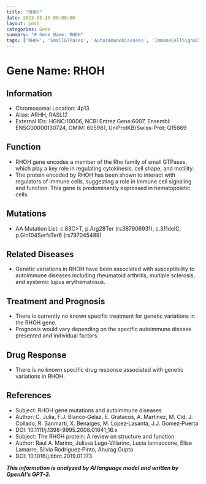 ```yaml
---
title: "RHOH"
date: 2023-05-15 00:00:00
layout: post
categories: Gene
summary: "# Gene Name: RHOH"
tags: ['RHOH', 'SmallGTPases', 'AutoimmuneDiseases', 'ImmuneCellSignaling', 'GeneticVariations', 'Prognosis', 'NoKnownTreatment', 'NoKnownDrugResponse']
---
```


# Gene Name: RHOH
## Information
- Chromosomal Location: 4p13
- Alias: ARHH, RASL12
- External IDs: HGNC:10006, NCBI Entrez Gene:6007, Ensembl: ENSG00000130724, OMIM: 605981, UniProtKB/Swiss-Prot: Q15669
## Function
- RHOH gene encodes a member of the Rho family of small GTPases, which play a key role in regulating cytokinesis, cell shape, and motility. 
- The protein encoded by RHOH has been shown to interact with regulators of immune cells, suggesting a role in immune cell signaling and function. This gene is predominantly expressed in hematopoietic cells.
## Mutations
- AA Mutation List: c.83C>T, p.Arg28Ter (rs387906931), c.311delC, p.Gln104SerfsTer6 (rs797045489)
## Related Diseases
- Genetic variations in RHOH have been associated with susceptibility to autoimmune diseases including rheumatoid arthritis, multiple sclerosis, and systemic lupus erythematosus.
## Treatment and Prognosis
- There is currently no known specific treatment for genetic variations in the RHOH gene.
- Prognosis would vary depending on the specific autoimmune disease presented and individual factors.
## Drug Response
- There is no known specific drug response associated with genetic variations in RHOH.
## References
- Subject: RHOH gene mutations and autoimmune diseases
- Author: C. Julia, F.J. Blanco‐Gelaz, E. Gratacos, A. Martinez, M. Cid, J. Collado, R. Sanmarti, X. Benaiges, M. Lopez‐Lasanta, J.J. Gomez‐Puerta
- DOI: 10.1111/j.1398-9995.2008.01641_16.x
- Subject: The RHOH protein: A review on structure and function
- Author: Raul A. Marino, Julissa Lugo‐Villarino, Lucia Iannaccone, Elise Lamarre, Silvia Rodriguez‐Pinto, Anurag Gupta
- DOI: 10.1016/j.bbrc.2019.01.173

**_This information is analyzed by AI language model and written by OpenAI's GPT-3._**